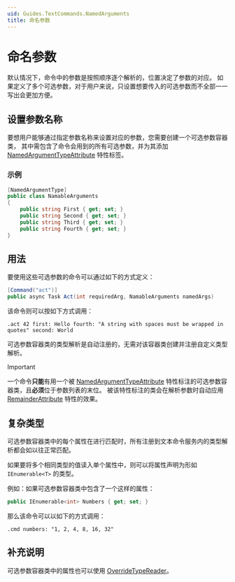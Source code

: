 ```yaml
---
uid: Guides.TextCommands.NamedArguments
title: 命名参数
---
```


# 命名参数

默认情况下，命令中的参数是按照顺序逐个解析的，位置决定了参数的对应。
如果定义了多个可选参数，对于用户来说，只设置想要传入的可选参数而不全部一一写出会更加方便。

## 设置参数名称

要想用户能够通过指定参数名称来设置对应的参数，您需要创建一个可选参数容器类，
其中需包含了命令会用到的所有可选参数，并为其添加 [NamedArgumentTypeAttribute] 特性标签。

### 示例

```csharp
[NamedArgumentType]
public class NamableArguments
{
    public string First { get; set; }
    public string Second { get; set; }
    public string Third { get; set; }
    public string Fourth { get; set; }
}
```

## 用法

要使用这些可选参数的命令可以通过如下的方式定义：

```csharp
[Command("act")]
public async Task Act(int requiredArg, NamableArguments namedArgs)
```

该命令则可以按如下方式调用：

`.act 42 first: Hello fourth: "A string with spaces must be wrapped in quotes" second: World`

可选参数容器类的类型解析是自动注册的，无需对该容器类创建并注册自定义类型解析。

> [!IMPORTANT]
> 一个命令**只能**有用一个被 [NamedArgumentTypeAttribute]
> 特性标注的可选参数容器类，且**必须**位于参数列表的末位。
> 被该特性标注的类会在解析参数时自动应用 [RemainderAttribute] 特性的效果。

[RemainderAttribute]: xref:Kook.Commands.RemainderAttribute

## 复杂类型

可选参数容器类中的每个属性在进行匹配时，所有注册到文本命令服务内的类型解析都会如以往正常匹配。

如果要将多个相同类型的值读入单个属性中，则可以将属性声明为形如 `IEnumerable<T>` 的类型。

例如：如果可选参数容器类中包含了一个这样的属性：

```csharp
public IEnumerable<int> Numbers { get; set; }
```

那么该命令可以以如下的方式调用：

`.cmd numbers: "1, 2, 4, 8, 16, 32"`

## 补充说明

可选参数容器类中的属性也可以使用 [OverrideTypeReader]。

[OverrideTypeReader]: xref:Kook.Commands.OverrideTypeReaderAttribute

[NamedArgumentTypeAttribute]: xref:Kook.Commands.NamedArgumentTypeAttribute
